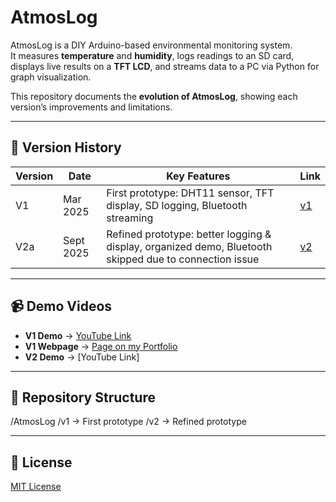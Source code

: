 # AtmosLog

AtmosLog is a DIY Arduino-based environmental monitoring system.  
It measures **temperature** and **humidity**, logs readings to an SD card, displays live results on a **TFT LCD**, and streams data to a PC via Python for graph visualization.

This repository documents the **evolution of AtmosLog**, showing each version’s improvements and limitations.

---

## 📌 Version History

| Version | Date | Key Features | Link |
|---------|------|--------------|------|
| V1 | Mar 2025 | First prototype: DHT11 sensor, TFT display, SD logging, Bluetooth streaming | [v1](./v1) |
| V2a | Sept 2025 | Refined prototype: better logging & display, organized demo, Bluetooth skipped due to connection issue | [v2](./v2) |

---

## 📹 Demo Videos
- **V1 Demo** → [YouTube Link](https://youtu.be/H2S4WT-yNo0?list=TLGGglOZo_7CHj8zMDA5MjAyNQ)
- **V1 Webpage** → [Page on my Portfolio](https://munachimsohenry.wixsite.com/my-site/copy-of-project-5-pyrosafe-monitor)
- **V2 Demo** → [YouTube Link]  

---

## 📂 Repository Structure
/AtmosLog
/v1 → First prototype
/v2 → Refined prototype

---

## 📜 License
[MIT License](LICENSE)